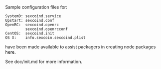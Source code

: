 Sample configuration files for:
```
SystemD: sexcoind.service
Upstart: sexcoind.conf
OpenRC:  sexcoind.openrc
         sexcoind.openrcconf
CentOS:  sexcoind.init
OS X:    info.sexcoin.sexcoind.plist
```
have been made available to assist packagers in creating node packages here.

See doc/init.md for more information.
